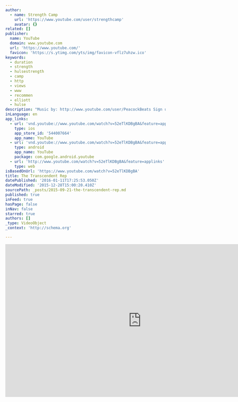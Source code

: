 ```yaml
---
author:
  - name: Strength Camp
    url: 'https://www.youtube.com/user/strengthcamp'
    avatar: {}
related: []
publisher:
  name: YouTube
  domain: www.youtube.com
  url: 'https://www.youtube.com/'
  favicon: 'https://s.ytimg.com/yts/img/favicon-vflz7uhzw.ico'
keywords:
  - duration
  - strength
  - hulsestrength
  - camp
  - http
  - views
  - www
  - recommen
  - elliott
  - hulse
description: "Music by: http://www.youtube.com/user/PeacockBeats Sign up Grow Stronger Newsletter: http://hulsestrength.com/go/youtube STRENGTH CAMP Tank Tops: http://hulsestrength.com/go/camo-tank-tops Elliott's Other Channel: http://www.youtube.com/user/elliottsaidwhat Elliott's Facebook https://www.facebook.com/elliotthulse Elliott's Strength Blog: http://www.hulsestrength.com/ ELLIOTT'S BOOKS & PRODUCTS: 7 Strategies For A Stronger Nervous System: http://hulsestrength.com/go/super-nerves The Grow Stronger Method: http://growstrongermethod.com/ Anabolic Advantage: http://hulsestrength.com/go/anabolic-advantage Advanced Strength Course: http://strengthology.net/advanced-strength/ Strength Camp Workouts: http://hulsestrength.com/go/strength-camp-workouts-2 Lean Hybrid Muscle: http://buildhybridmuscle.com/ Gridiron Domination: http://www.footballstrengthprogram.com/ Strength Camp T Shirt: http://strengthcamp.spreadshirt.com/ RECOMMENDED RESOURCES: Strategic Cardio: http://www.hulsestrength.com/recommends/cardio Renegade Diet: http://www.hulsestrength.com/recommends/renegade-diet Deadlift Dynamite: http://www.hulsestrength.com/recommends/deadlift-yt SUPPLEMENTS: Hypergain Creatine: http://www.hulsestrength.com/recommends/hypergain-2"
inLanguage: en
app_links:
  - url: 'vnd.youtube://www.youtube.com/watch?v=52eTlKDBgBA&feature=applinks'
    type: ios
    app_store_id: '544007664'
    app_name: YouTube
  - url: 'vnd.youtube://www.youtube.com/watch?v=52eTlKDBgBA&feature=applinks'
    type: android
    app_name: YouTube
    package: com.google.android.youtube
  - url: 'http://www.youtube.com/watch?v=52eTlKDBgBA&feature=applinks'
    type: web
isBasedOnUrl: 'https://www.youtube.com/watch?v=52eTlKDBgBA'
title: The Transcendent Rep
datePublished: '2016-01-11T17:25:53.050Z'
dateModified: '2015-12-28T15:00:20.410Z'
sourcePath: _posts/2015-09-21-the-transcendent-rep.md
published: true
inFeed: true
hasPage: false
inNav: false
starred: true
authors: []
_type: VideoObject
_context: 'http://schema.org'

---
```

<iframe src="https://cdn.embedly.com/widgets/media.html?src=https%3A%2F%2Fwww.youtube.com%2Fembed%2F52eTlKDBgBA%3Ffeature%3Doembed&amp;url=https%3A%2F%2Fwww.youtube.com%2Fwatch%3Fv%3D52eTlKDBgBA&amp;image=https%3A%2F%2Fi.ytimg.com%2Fvi%2F52eTlKDBgBA%2Fhqdefault.jpg&amp;key=b7d04c9b404c499eba89ee7072e1c4f7&amp;type=text%2Fhtml&amp;schema=youtube" width="854" height="480" scrolling="no" frameborder="0" allowfullscreen="allowfullscreen" style=""></iframe>